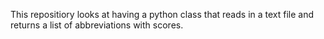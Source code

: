 This repositiory looks at having a python class that reads in a text file and
returns a list of abbreviations with scores.